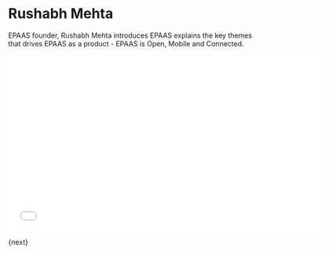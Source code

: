 # Rushabh  Mehta

EPAAS founder, Rushabh Mehta introduces EPAAS explains the key themes that drives EPAAS as a product - EPAAS is Open, Mobile and Connected.

<iframe width="640" height="360" src="//www.youtube.com/embed/vpcAN6R0FII?list=PL3lFfCEoMxvwBEtr0xoCear4byN3aJDOm" frameborder="0" allowfullscreen></iframe>

{next}
